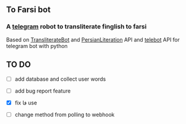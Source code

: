 ## To Farsi bot

### A [telegram](https://telegram.org/) robot to transliterate finglish to farsi

Based on [TransliterateBot](https://github.com/Separius/TransliterateBot) and [PersianLiteration](https://github.com/masihyeganeh/PersianLiteration) API and [telebot](https://github.com/eternnoir/pyTelegramBotAPI) API for telegram bot with python

## TO DO

- [ ] add database and collect user words
- [ ] add bug report feature
- [x] fix فا use
- [ ] change method from polling to webhook

